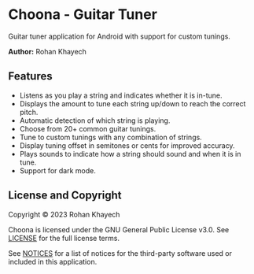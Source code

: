 # Choona - Guitar Tuner
Guitar tuner application for Android with support for custom tunings.

**Author:** Rohan Khayech

## Features
- Listens as you play a string and indicates whether it is in-tune.
- Displays the amount to tune each string up/down to reach the correct pitch.
- Automatic detection of which string is playing.
- Choose from 20+ common guitar tunings.
- Tune to custom tunings with any combination of strings.
- Display tuning offset in semitones or cents for improved accuracy.
- Plays sounds to indicate how a string should sound and when it is in tune.
- Support for dark mode.

## License and Copyright
Copyright © 2023 Rohan Khayech

Choona is licensed under the GNU General Public License v3.0.
See [LICENSE](LICENSE) for the full license terms.

See [NOTICES](NOTICES.md) for a list of notices for the third-party software used or included in this application.
